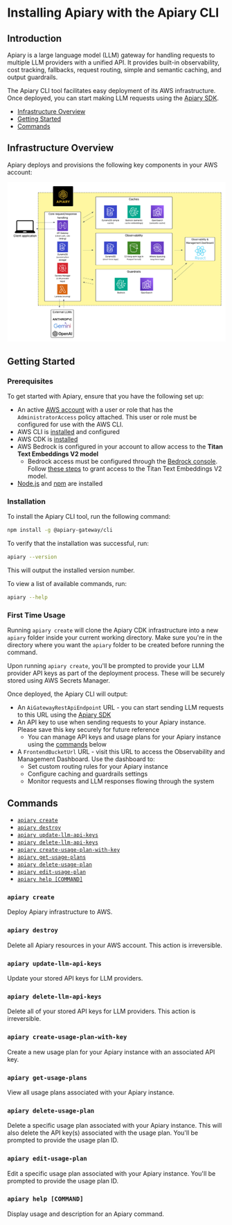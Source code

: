 
# Installing Apiary with the Apiary CLI

## Introduction

Apiary is a large language model (LLM) gateway for handling requests to multiple
LLM providers with a unified API. It provides built-in observability, cost tracking, 
fallbacks, request routing, simple and semantic caching, and output guardrails.

The Apiary CLI tool facilitates easy deployment of its AWS infrastructure.
Once deployed, you can start making LLM requests using the [Apiary SDK](https://github.com/Apiary-gateway/clientSDK).

* [Infrastructure Overview](#infrastructure-overview)
* [Getting Started](#getting-started)
* [Commands](#commands)

## Infrastructure Overview

Apiary deploys and provisions the following key components in your AWS account:
<p align="center">
  <img 
    src="./diagrams/full-architecture.png"
    alt="apiary_infrastructure"
  >
</p>

## Getting Started

### Prerequisites

To get started with Apiary, ensure that you have the following set up:
- An active [AWS account](https://aws.amazon.com/account/) with a user or role that has the `AdministratorAccess` policy attached. This user or role must be configured for use with the AWS CLI.
- AWS CLI is [installed](https://docs.aws.amazon.com/cli/latest/userguide/getting-started-install.html) and configured
- AWS CDK is [installed](https://docs.aws.amazon.com/cdk/v2/guide/getting_started.html)
- AWS Bedrock is configured in your account to allow access to the **Titan Text Embeddings V2 model**
  - Bedrock access must be configured through the [Bedrock console](https://console.aws.amazon.com/bedrock/). Follow [these steps](https://docs.aws.amazon.com/bedrock/latest/userguide/model-access-modify.html) to grant access to the Titan Text Embeddings V2 model.
- [Node.js](https://nodejs.org/en/download) and [npm](https://docs.npmjs.com/cli/v10/commands/npm-install) are installed

### Installation

To install the Apiary CLI tool, run the following command:
```bash
npm install -g @apiary-gateway/cli
```

To verify that the installation was successful, run:
```bash
apiary --version
```
This will output the installed version number.

To view a list of available commands, run:
```bash
apiary --help
```

### First Time Usage

Running `apiary create` will clone the Apiary CDK infrastructure into a new `apiary` folder inside your current working directory. Make sure you're in the directory where you want the `apiary` folder to be created before running the command.

Upon running `apiary create`, you'll be prompted to provide your LLM provider API
keys as part of the deployment process. These will be securely stored using AWS 
Secrets Manager.

Once deployed, the Apiary CLI will output:
- An `AiGatewayRestApiEndpoint` URL - you can start sending LLM requests to this URL using the [Apiary SDK](https://github.com/Apiary-gateway/clientSDK)
- An API key to use when sending requests to your Apiary instance. Please save this key securely for future reference
  - You can manage API keys and usage plans for your Apiary instance using the [commands](#commands) below
- A `FrontendBucketUrl` URL - visit this URL to access the Observability and Management 
Dashboard. Use the dashboard to:
  - Set custom routing rules for your Apiary instance
  - Configure caching and guardrails settings
  - Monitor requests and LLM responses flowing through the system

## Commands

- [`apiary create`](#apiary-create)
- [`apiary destroy`](#apiary-destroy)
- [`apiary update-llm-api-keys`](#apiary-update-llm-api-keys)
- [`apiary delete-llm-api-keys`](#apiary-delete-llm-api-keys)
- [`apiary create-usage-plan-with-key`](#apiary-create-usage-plan-with-key)
- [`apiary get-usage-plans`](#apiary-get-usage-plans)
- [`apiary delete-usage-plan`](#apiary-delete-usage-plan)
- [`apiary edit-usage-plan`](#apiary-edit-usage-plan)
- [`apiary help [COMMAND]`](#apiary-help-[command])

### `apiary create`

Deploy Apiary infrastructure to AWS.

### `apiary destroy`

Delete all Apiary resources in your AWS account. This action is irreversible.

### `apiary update-llm-api-keys`

Update your stored API keys for LLM providers.

### `apiary delete-llm-api-keys`

Delete all of your stored API keys for LLM providers. This action is irreversible.

### `apiary create-usage-plan-with-key`

Create a new usage plan for your Apiary instance with an associated API key.

### `apiary get-usage-plans`

View all usage plans associated with your Apiary instance.

### `apiary delete-usage-plan`

Delete a specific usage plan associated with your Apiary instance. This will also delete 
the API key(s) associated with the usage plan. You'll be prompted to provide the usage plan ID.

### `apiary edit-usage-plan`

Edit a specific usage plan associated with your Apiary instance. You'll be 
prompted to provide the usage plan ID.

### `apiary help [COMMAND]`

Display usage and description for an Apiary command.
